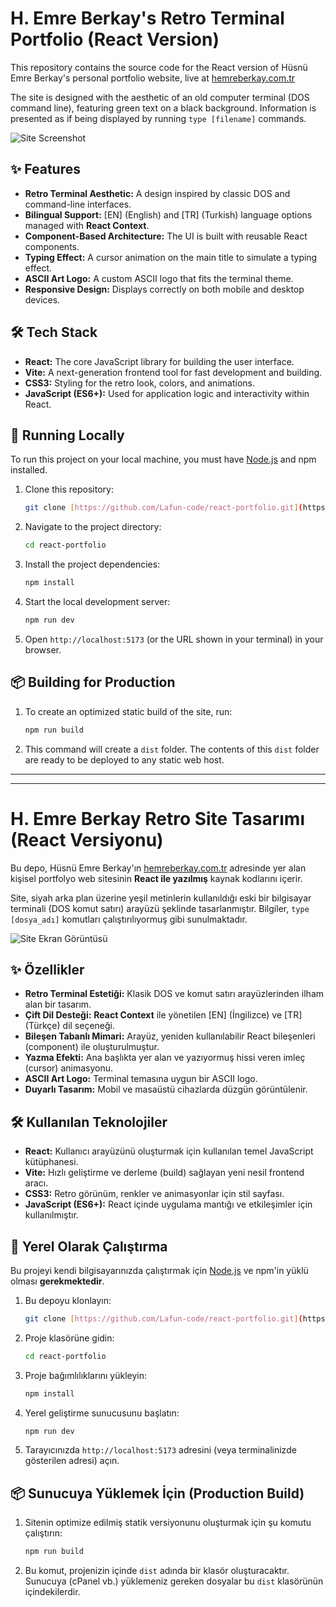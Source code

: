 # H. Emre Berkay's Retro Terminal Portfolio (React Version)

This repository contains the source code for the React version of Hüsnü Emre Berkay's personal portfolio website, live at [hemreberkay.com.tr](https://hemreberkay.com.tr/)

The site is designed with the aesthetic of an old computer terminal (DOS command line), featuring green text on a black background. Information is presented as if being displayed by running `type [filename]` commands.

![Site Screenshot](https://i.imgur.com/56VcNhD.png)

## ✨ Features

* **Retro Terminal Aesthetic:** A design inspired by classic DOS and command-line interfaces.
* **Bilingual Support:** [EN] (English) and [TR] (Turkish) language options managed with **React Context**.
* **Component-Based Architecture:** The UI is built with reusable React components.
* **Typing Effect:** A cursor animation on the main title to simulate a typing effect.
* **ASCII Art Logo:** A custom ASCII logo that fits the terminal theme.
* **Responsive Design:** Displays correctly on both mobile and desktop devices.

## 🛠️ Tech Stack

* **React:** The core JavaScript library for building the user interface.
* **Vite:** A next-generation frontend tool for fast development and building.
* **CSS3:** Styling for the retro look, colors, and animations.
* **JavaScript (ES6+):** Used for application logic and interactivity within React.

## 🚀 Running Locally

To run this project on your local machine, you must have [Node.js](https://nodejs.org/) and npm installed.

1.  Clone this repository:
    ```bash
    git clone [https://github.com/Lafun-code/react-portfolio.git](https://github.com/Lafun-code/react-portfolio.git)
    ```
   
2.  Navigate to the project directory:
    ```bash
    cd react-portfolio
    ```
   
3.  Install the project dependencies:
    ```bash
    npm install
    ```
4.  Start the local development server:
    ```bash
    npm run dev
    ```
5.  Open `http://localhost:5173` (or the URL shown in your terminal) in your browser.

## 📦 Building for Production

1.  To create an optimized static build of the site, run:
    ```bash
    npm run build
    ```
2.  This command will create a `dist` folder. The contents of this `dist` folder are ready to be deployed to any static web host.

---
---

# H. Emre Berkay Retro Site Tasarımı (React Versiyonu)

Bu depo, Hüsnü Emre Berkay'ın [hemreberkay.com.tr](https://hemreberkay.com.tr/) adresinde yer alan kişisel portfolyo web sitesinin **React ile yazılmış** kaynak kodlarını içerir.

Site, siyah arka plan üzerine yeşil metinlerin kullanıldığı eski bir bilgisayar terminali (DOS komut satırı) arayüzü şeklinde tasarlanmıştır. Bilgiler, `type [dosya_adı]` komutları çalıştırılıyormuş gibi sunulmaktadır.

![Site Ekran Görüntüsü](https://i.imgur.com/fQB2kzB.png)

## ✨ Özellikler

* **Retro Terminal Estetiği:** Klasik DOS ve komut satırı arayüzlerinden ilham alan bir tasarım.
* **Çift Dil Desteği:** **React Context** ile yönetilen [EN] (İngilizce) ve [TR] (Türkçe) dil seçeneği.
* **Bileşen Tabanlı Mimari:** Arayüz, yeniden kullanılabilir React bileşenleri (component) ile oluşturulmuştur.
* **Yazma Efekti:** Ana başlıkta yer alan ve yazıyormuş hissi veren imleç (cursor) animasyonu.
* **ASCII Art Logo:** Terminal temasına uygun bir ASCII logo.
* **Duyarlı Tasarım:** Mobil ve masaüstü cihazlarda düzgün görüntülenir.

## 🛠️ Kullanılan Teknolojiler

* **React:** Kullanıcı arayüzünü oluşturmak için kullanılan temel JavaScript kütüphanesi.
* **Vite:** Hızlı geliştirme ve derleme (build) sağlayan yeni nesil frontend aracı.
* **CSS3:** Retro görünüm, renkler ve animasyonlar için stil sayfası.
* **JavaScript (ES6+):** React içinde uygulama mantığı ve etkileşimler için kullanılmıştır.

## 🚀 Yerel Olarak Çalıştırma

Bu projeyi kendi bilgisayarınızda çalıştırmak için [Node.js](https://nodejs.org/) ve npm'in yüklü olması **gerekmektedir**.

1.  Bu depoyu klonlayın:
    ```bash
    git clone [https://github.com/Lafun-code/react-portfolio.git](https://github.com/Lafun-code/react-portfolio.git)
    ```
   
2.  Proje klasörüne gidin:
    ```bash
    cd react-portfolio
    ```
   
3.  Proje bağımlılıklarını yükleyin:
    ```bash
    npm install
    ```
4.  Yerel geliştirme sunucusunu başlatın:
    ```bash
    npm run dev
    ```
5.  Tarayıcınızda `http://localhost:5173` adresini (veya terminalinizde gösterilen adresi) açın.

## 📦 Sunucuya Yüklemek İçin (Production Build)

1.  Sitenin optimize edilmiş statik versiyonunu oluşturmak için şu komutu çalıştırın:
    ```bash
    npm run build
    ```
2.  Bu komut, projenizin içinde `dist` adında bir klasör oluşturacaktır. Sunucuya (cPanel vb.) yüklemeniz gereken dosyalar bu `dist` klasörünün içindekilerdir.
